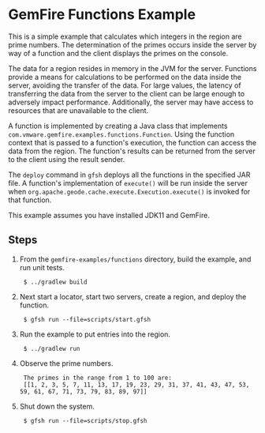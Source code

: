 <!--
  ~ Copyright (c) VMware, Inc. 2023. All rights reserved.
  ~ SPDX-License-Identifier: Apache-2.0
  -->
<!--
Licensed to the Apache Software Foundation (ASF) under one or more
contributor license agreements.  See the NOTICE file distributed with
this work for additional information regarding copyright ownership.
The ASF licenses this file to You under the Apache License, Version 2.0
(the "License"); you may not use this file except in compliance with
the License.  You may obtain a copy of the License at

     http://www.apache.org/licenses/LICENSE-2.0

Unless required by applicable law or agreed to in writing, software
distributed under the License is distributed on an "AS IS" BASIS,
WITHOUT WARRANTIES OR CONDITIONS OF ANY KIND, either express or implied.
See the License for the specific language governing permissions and
limitations under the License.
-->

# GemFire Functions Example

This is a simple example that calculates which integers in the region are prime numbers. The determination of the primes occurs inside the server by way of a function and the client displays the primes on the console.

The data for a region resides in memory in the JVM for the server. Functions provide a means for calculations to be performed on the data inside the server, avoiding the transfer of the data. For large values, the latency of transferring the data from the server to the client can be large enough to adversely impact performance. Additionally, the server may have access to resources that are unavailable to the client.

A function is implemented by creating a Java class that implements `com.vmware.gemfire.examples.functions.Function`. Using the function context that is passed to a function's execution, the function can access the data from the region. The function's results can be returned from the server to the client using the result sender.

The `deploy` command in `gfsh` deploys all the functions in the specified JAR file. A function's implementation of `execute()` will be run inside the server when `org.apache.geode.cache.execute.Execution.execute()` is invoked for that function.

This example assumes you have installed JDK11 and GemFire.

## Steps

1. From the `gemfire-examples/functions` directory, build the example, and
   run unit tests.

        $ ../gradlew build

2. Next start a locator, start two servers, create a region, and deploy the function.

        $ gfsh run --file=scripts/start.gfsh

3. Run the example to put entries into the region.

        $ ../gradlew run

4. Observe the prime numbers.

        The primes in the range from 1 to 100 are:
        [[1, 2, 3, 5, 7, 11, 13, 17, 19, 23, 29, 31, 37, 41, 43, 47, 53, 59, 61, 67, 71, 73, 79, 83, 89, 97]]


5. Shut down the system.

        $ gfsh run --file=scripts/stop.gfsh
